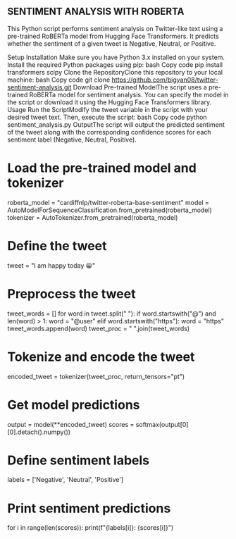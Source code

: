 ## SENTIMENT ANALYSIS WITH ROBERTA

This Python script performs sentiment analysis on Twitter-like text using a pre-trained RoBERTa model from Hugging Face Transformers. It predicts whether the sentiment of a given tweet is Negative, Neutral, or Positive.

Setup
Installation
Make sure you have Python 3.x installed on your system.
Install the required Python packages using pip:
bash
Copy code
pip install transformers scipy
Clone the RepositoryClone this repository to your local machine:
bash
Copy code
git clone https://github.com/bigyan08/twitter-sentiment-analysis.git
Download Pre-trained ModelThe script uses a pre-trained RoBERTa model for sentiment analysis. You can specify the model in the script or download it using the Hugging Face Transformers library.
Usage
Run the ScriptModify the tweet variable in the script with your desired tweet text. Then, execute the script:
bash
Copy code
python sentiment_analysis.py
OutputThe script will output the predicted sentiment of the tweet along with the corresponding confidence scores for each sentiment label (Negative, Neutral, Positive).

# Load the pre-trained model and tokenizer
roberta_model = "cardiffnlp/twitter-roberta-base-sentiment"
model = AutoModelForSequenceClassification.from_pretrained(roberta_model)
tokenizer = AutoTokenizer.from_pretrained(roberta_model)

# Define the tweet
tweet = "I am happy today 😀"

# Preprocess the tweet
tweet_words = []
for word in tweet.split(" "):
    if word.startswith("@") and len(word) > 1:
        word = "@user"
    elif word.startswith("https"):
        word = "https"
    tweet_words.append(word)
tweet_proc = " ".join(tweet_words)

# Tokenize and encode the tweet
encoded_tweet = tokenizer(tweet_proc, return_tensors="pt")

# Get model predictions
output = model(**encoded_tweet)
scores = softmax(output[0][0].detach().numpy())

# Define sentiment labels
labels = ['Negative', 'Neutral', 'Positive']

# Print sentiment predictions
for i in range(len(scores)):
    print(f"{labels[i]}: {scores[i]}")
